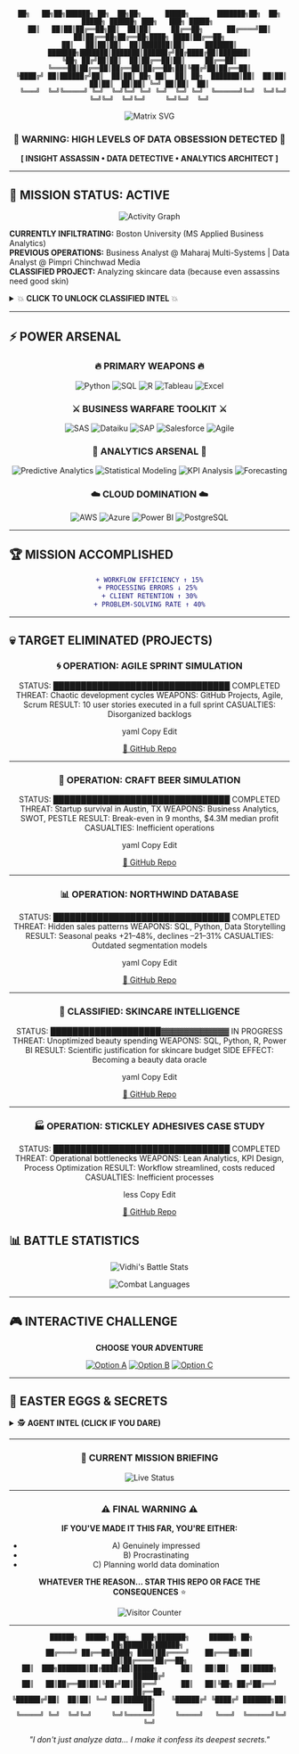 <div align="center">

```ascii
██╗   ██╗██╗██████╗ ██╗  ██╗██╗      █████╗       ███████╗██╗  ██╗ █████╗ ██████╗ ███╗   ███╗ █████╗ 
██║   ██║██║██╔══██╗██║  ██║██║     ██╔══██╗      ██╔════╝██║  ██║██╔══██╗██╔══██╗████╗ ████║██╔══██╗
██║   ██║██║██║  ██║███████║██║     ███████║      ███████╗███████║███████║██████╔╝██╔████╔██║███████║
╚██╗ ██╔╝██║██║  ██║██╔══██║██║     ██╔══██║      ╚════██║██╔══██║██╔══██║██╔══██╗██║╚██╔╝██║██╔══██║
 ╚████╔╝ ██║██████╔╝██║  ██║██║ ██╗ ██║  ██║ ██╗  ███████║██║  ██║██║  ██║██║  ██║██║ ╚═╝ ██║██║  ██║
  ╚═══╝  ╚═╝╚═════╝ ╚═╝  ╚═╝╚═╝ ╚═╝ ╚═╝  ╚═╝ ╚═╝  ╚══════╝╚═╝  ╚═╝╚═╝  ╚═╝╚═╝  ╚═╝╚═╝     ╚═╝╚═╝  ╚═╝
```

![Matrix SVG](https://readme-typing-svg.herokuapp.com?font=Fira+Code&weight=700&size=28&duration=3000&pause=500&color=00FF41&background=000000&center=true&vCenter=true&multiline=true&width=1000&height=140&lines=LOADING...;INSIGHT+ASSASSIN+DETECTED;MS+APPLIED+BUSINESS+ANALYTICS+%7C+BOSTON+UNIVERSITY;%3E%3E%3E+CONVERTING+CHAOS+INTO+COLD+HARD+CASH+%3C%3C%3C)

### 🚨 WARNING: HIGH LEVELS OF DATA OBSESSION DETECTED 🚨

**[ INSIGHT ASSASSIN • DATA DETECTIVE • ANALYTICS ARCHITECT ]**

</div>

---

## 🎯 MISSION STATUS: ACTIVE

<div align="center">

![Activity Graph](https://github-readme-activity-graph.vercel.app/graph?username=VidhiSharma2000&theme=react-dark&hide_border=true&area=true&bg_color=0d1117&color=ff6b6b&line=feca57&point=ff9ff3)

</div>

**CURRENTLY INFILTRATING:** Boston University (MS Applied Business Analytics)  
**PREVIOUS OPERATIONS:** Business Analyst @ Maharaj Multi-Systems | Data Analyst @ Pimpri Chinchwad Media  
**CLASSIFIED PROJECT:** Analyzing skincare data (because even assassins need good skin)  

<details>
<summary>💥 <b>CLICK TO UNLOCK CLASSIFIED INTEL</b> 💥</summary>

```
AGENT PROFILE: VIDHI SHARMA
━━━━━━━━━━━━━━━━━━━━━━━━━━━━━━━━━━━━━━━━━━━━━━━
THREAT LEVEL: MAXIMUM (to bad data)
SPECIALIZATION: Converting chaos into cash
WEAKNESS: Will debug for coffee
SUPERPOWER: Making Excel cry tears of joy
━━━━━━━━━━━━━━━━━━━━━━━━━━━━━━━━━━━━━━━━━━━━━━━
```

</details>

---

## ⚡ POWER ARSENAL

<div align="center">

### 🔥 PRIMARY WEAPONS 🔥

![Python](https://img.shields.io/badge/PYTHON-FFD43B?style=for-the-badge&logo=python&logoColor=blue)
![SQL](https://img.shields.io/badge/SQL-CC2927?style=for-the-badge&logo=microsoft-sql-server&logoColor=white)
![R](https://img.shields.io/badge/R-276DC3?style=for-the-badge&logo=r&logoColor=white)
![Tableau](https://img.shields.io/badge/TABLEAU-E97627?style=for-the-badge&logo=tableau&logoColor=white)
![Excel](https://img.shields.io/badge/EXCEL_NINJA-217346?style=for-the-badge&logo=microsoft-excel&logoColor=white)

### ⚔️ BUSINESS WARFARE TOOLKIT ⚔️

![SAS](https://img.shields.io/badge/SAS-1f425f?style=for-the-badge&logo=sas&logoColor=white)
![Dataiku](https://img.shields.io/badge/DATAIKU-2AB1AC?style=for-the-badge&logo=dataiku&logoColor=white)
![SAP](https://img.shields.io/badge/SAP-0FAAFF?style=for-the-badge&logo=sap&logoColor=white)
![Salesforce](https://img.shields.io/badge/SALESFORCE-00D2FF?style=for-the-badge&logo=salesforce&logoColor=white)
![Agile](https://img.shields.io/badge/AGILE_MASTER-FF6B35?style=for-the-badge&logo=agile&logoColor=white)

### 🎯 ANALYTICS ARSENAL 🎯

![Predictive Analytics](https://img.shields.io/badge/PREDICTIVE_ANALYTICS-FF4757?style=for-the-badge&logo=chart-line&logoColor=white)
![Statistical Modeling](https://img.shields.io/badge/STATISTICAL_MODELING-5352ED?style=for-the-badge&logo=formula&logoColor=white)
![KPI Analysis](https://img.shields.io/badge/KPI_ANALYSIS-26D0CE?style=for-the-badge&logo=target&logoColor=white)
![Forecasting](https://img.shields.io/badge/MARKET_FORECASTING-FFA726?style=for-the-badge&logo=trending-up&logoColor=white)

### ☁️ CLOUD DOMINATION ☁️

![AWS](https://img.shields.io/badge/AWS-FF9900?style=for-the-badge&logo=amazon-aws&logoColor=white)
![Azure](https://img.shields.io/badge/AZURE-0078D4?style=for-the-badge&logo=microsoft-azure&logoColor=white)
![Power BI](https://img.shields.io/badge/POWER_BI-F2C811?style=for-the-badge&logo=powerbi&logoColor=black)
![PostgreSQL](https://img.shields.io/badge/POSTGRESQL-4169E1?style=for-the-badge&logo=postgresql&logoColor=white)

</div>

---

## 🏆 MISSION ACCOMPLISHED

<div align="center">

```diff
+ WORKFLOW EFFICIENCY ↑ 15%
+ PROCESSING ERRORS ↓ 25% 
+ CLIENT RETENTION ↑ 30%
+ PROBLEM-SOLVING RATE ↑ 40%
```

</div>

---

## 💀 TARGET ELIMINATED (PROJECTS)

<div align="center">

### 🌀 OPERATION: AGILE SPRINT SIMULATION

STATUS: ████████████████████████████████ COMPLETED
THREAT: Chaotic development cycles
WEAPONS: GitHub Projects, Agile, Scrum
RESULT: 10 user stories executed in a full sprint
CASUALTIES: Disorganized backlogs

yaml
Copy
Edit

[🔗 GitHub Repo](https://github.com/17vidhisharma/agile-sprint-planning-ibm)

---

### 🍺 OPERATION: CRAFT BEER SIMULATION

STATUS: ████████████████████████████████ COMPLETED
THREAT: Startup survival in Austin, TX
WEAPONS: Business Analytics, SWOT, PESTLE
RESULT: Break-even in 9 months, $4.3M median profit
CASUALTIES: Inefficient operations

yaml
Copy
Edit

[🔗 GitHub Repo](https://github.com/17vidhisharma/beer-simulation-project)

---

### 📊 OPERATION: NORTHWIND DATABASE

STATUS: ████████████████████████████████ COMPLETED
THREAT: Hidden sales patterns
WEAPONS: SQL, Python, Data Storytelling
RESULT: Seasonal peaks +21–48%, declines –21–31%
CASUALTIES: Outdated segmentation models

yaml
Copy
Edit

[🔗 GitHub Repo](https://github.com/17vidhisharma/Northwind-Database-Analytics-)

---

### 💄 CLASSIFIED: SKINCARE INTELLIGENCE

STATUS: ████████████████████▓▓▓▓▓▓▓▓▓▓▓▓ IN PROGRESS
THREAT: Unoptimized beauty spending
WEAPONS: SQL, Python, R, Power BI
RESULT: Scientific justification for skincare budget
SIDE EFFECT: Becoming a beauty data oracle

yaml
Copy
Edit

[🔗 GitHub Repo](https://github.com/17vidhisharma/SKINCARE-ANALYSIS)

---

### 🏭 OPERATION: STICKLEY ADHESIVES CASE STUDY

STATUS: ████████████████████████████████ COMPLETED
THREAT: Operational bottlenecks
WEAPONS: Lean Analytics, KPI Design, Process Optimization
RESULT: Workflow streamlined, costs reduced
CASUALTIES: Inefficient processes

less
Copy
Edit

[🔗 GitHub Repo](https://github.com/17vidhisharma/Stickley-Adhesives-case-study)

</div>


## 📊 BATTLE STATISTICS

<div align="center">

![Vidhi's Battle Stats](https://github-readme-stats-sigma-five.vercel.app/api?username=VidhiSharma2000&show_icons=true&theme=radical&hide_border=true&title_color=ff6b6b&icon_color=feca57&text_color=ff9ff3&bg_color=0d1117)

![Combat Languages](https://github-readme-stats-sigma-five.vercel.app/api/top-langs/?username=VidhiSharma2000&layout=compact&theme=radical&hide_border=true&title_color=ff6b6b&text_color=ff9ff3&bg_color=0d1117)

</div>

---

## 🎮 INTERACTIVE CHALLENGE

<div align="center">

**CHOOSE YOUR ADVENTURE**

[![Option A](https://img.shields.io/badge/🔥_HIRE_ME-FF4757?style=for-the-badge&logo=handshake)](https://www.linkedin.com/in/17vidhisharma/)
[![Option B](https://img.shields.io/badge/🎯_STALK_MY_WORK-5352ED?style=for-the-badge&logo=eye)](https://vidhisharma2000.github.io/portfolio-vidhi/)
[![Option C](https://img.shields.io/badge/📧_SEND_ENCRYPTED_MESSAGE-26D0CE?style=for-the-badge&logo=telegram)](mailto:sharmavidhi3008@gmail.com)

</div>

---

## 🎪 EASTER EGGS & SECRETS

<details>
<summary>🕵️ <b>AGENT INTEL (CLICK IF YOU DARE)</b></summary>

```
TOP SECRET CLEARANCE REQUIRED
━━━━━━━━━━━━━━━━━━━━━━━━━━━━━━━━━━━━━━━━━━━━━━━

AGENT WEAKNESSES:
• Spends 3+ hours debugging typos
• Browser: 60% data tutorials, 30% skincare, 10% memes
• Can explain ML algorithms AND retinol chemistry
• Gets unreasonably excited about clean datasets

CLASSIFIED ACHIEVEMENTS:
• Led 15+ covert volunteer operations
• Exceeded fundraising targets by 30%
• Can make Excel perform impossible acrobatics
• Solved the great skincare-spending mystery of 2024

DANGER LEVEL: Will make your data problems disappear
WARNING: Side effects include clean dashboards and profitable insights
━━━━━━━━━━━━━━━━━━━━━━━━━━━━━━━━━━━━━━━━━━━━━━━
```

</details>

---

<div align="center">

### 🚀 CURRENT MISSION BRIEFING

![Live Status](https://readme-typing-svg.herokuapp.com?font=Fira+Code&size=20&duration=2000&pause=1000&color=F70000&center=true&vCenter=true&width=600&lines=ANALYZING+MASSIVE+DATASETS;BUILDING+KILLER+DASHBOARDS;DEBUGGING+IMPOSSIBLE+CODE;SAVING+THE+WORLD+WITH+DATA)

</div>

---

<div align="center">

### ⚠️ FINAL WARNING ⚠️

**IF YOU'VE MADE IT THIS FAR, YOU'RE EITHER:**
- A) Genuinely impressed
- B) Procrastinating 
- C) Planning world data domination

**WHATEVER THE REASON... STAR THIS REPO OR FACE THE CONSEQUENCES** ⭐

![Visitor Counter](https://komarev.com/ghpvc/?username=VidhiSharma2000&color=red&style=for-the-badge&label=AGENTS+DETECTED)

</div>

---

<div align="center">

<div align="center">

```ascii
 ██████╗  █████╗ ███╗   ███╗███████╗     ██████╗ ██╗   ██╗███████╗██████╗ 
██╔════╝ ██╔══██╗████╗ ████║██╔════╝    ██╔═══██╗██║   ██║██╔════╝██╔══██╗
██║  ███╗███████║██╔████╔██║█████╗      ██║   ██║██║   ██║█████╗  ██████╔╝
██║   ██║██╔══██║██║╚██╔╝██║██╔══╝      ██║   ██║╚██╗ ██╔╝██╔══╝  ██╔══██╗
╚██████╔╝██║  ██║██║ ╚═╝ ██║███████╗    ╚██████╔╝ ╚████╔╝ ███████╗██║  ██║
 ╚═════╝ ╚═╝  ╚═╝╚═╝     ╚═╝╚══════╝     ╚═════╝   ╚═══╝  ╚══════╝╚═╝  ╚═╝
```

*"I don't just analyze data... I make it confess its deepest secrets."*

</div>

</div>
